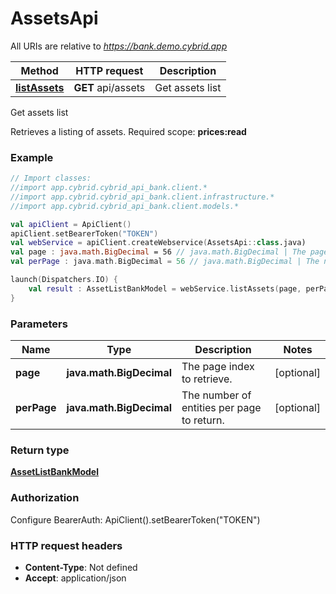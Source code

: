 # AssetsApi

All URIs are relative to *https://bank.demo.cybrid.app*

Method | HTTP request | Description
------------- | ------------- | -------------
[**listAssets**](AssetsApi.md#listAssets) | **GET** api/assets | Get assets list



Get assets list

Retrieves a listing of assets.  Required scope: **prices:read**

### Example
```kotlin
// Import classes:
//import app.cybrid.cybrid_api_bank.client.*
//import app.cybrid.cybrid_api_bank.client.infrastructure.*
//import app.cybrid.cybrid_api_bank.client.models.*

val apiClient = ApiClient()
apiClient.setBearerToken("TOKEN")
val webService = apiClient.createWebservice(AssetsApi::class.java)
val page : java.math.BigDecimal = 56 // java.math.BigDecimal | The page index to retrieve.
val perPage : java.math.BigDecimal = 56 // java.math.BigDecimal | The number of entities per page to return.

launch(Dispatchers.IO) {
    val result : AssetListBankModel = webService.listAssets(page, perPage)
}
```

### Parameters

Name | Type | Description  | Notes
------------- | ------------- | ------------- | -------------
 **page** | **java.math.BigDecimal**| The page index to retrieve. | [optional]
 **perPage** | **java.math.BigDecimal**| The number of entities per page to return. | [optional]

### Return type

[**AssetListBankModel**](AssetListBankModel.md)

### Authorization


Configure BearerAuth:
    ApiClient().setBearerToken("TOKEN")

### HTTP request headers

 - **Content-Type**: Not defined
 - **Accept**: application/json

